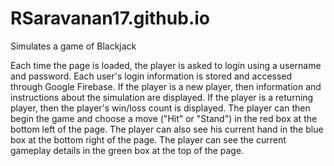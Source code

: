 # RSaravanan17.github.io

Simulates a game of Blackjack

Each time the page is loaded, the player is asked to login using a username and password. Each user's login information is stored and accessed through Google Firebase. If the player is a new player, then information and instructions about the simulation are displayed. If the player is a returning player, then the player's win/loss count is displayed. The player can then begin the game and choose a move ("Hit" or "Stand") in the red box at the bottom left of the page. The player can also see his current hand in the blue box at the bottom right of the page. The player can see the current gameplay details in the green box at the top of the page.
